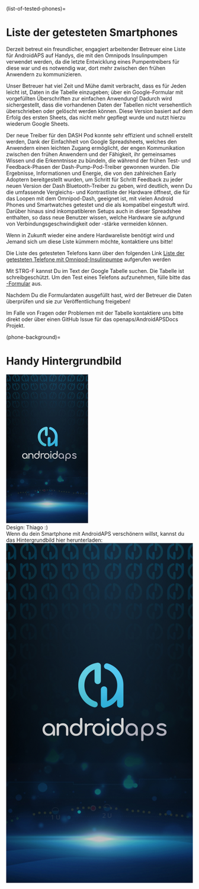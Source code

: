 (list-of-tested-phones)=

# Liste der getesteten Smartphones

Derzeit betreut ein freundlicher, engagiert arbeitender Betreuer eine Liste für AndroidAPS auf Handys, die mit den Omnipods Insulinpumpen verwendet werden, da die letzte Entwicklung eines Pumpentreibers für diese war und es notwendig war, dort mehr zwischen den frühen Anwendern zu kommunizieren.

Unser Betreuer hat viel Zeit und Mühe damit verbracht, dass es für Jeden leicht ist, Daten in die Tabelle einzugeben; über ein Google-Formular mit vorgefüllten Überschriften zur einfachen Anwendung! Dadurch wird sichergestellt, dass die vorhandenen Daten der Tabellen nicht versehentlich überschrieben oder gelöscht werden können. Diese Version basiert auf dem Erfolg des ersten Sheets, das nicht mehr gepflegt wurde und nutzt hierzu wiederum Google Sheets.

Der neue Treiber für den DASH Pod konnte sehr effizient und schnell erstellt werden, Dank der Einfachheit von Google Spreadsheets, welches den Anwendern einen leichten Zugang ermöglicht, der engen Kommunikation zwischen den frühen Anwendern und der Fähigkeit, ihr gemeinsames Wissen und die Erkenntnisse zu bündeln, die während der frühen Test- und Feedback-Phasen der Dash-Pump-Pod-Treiber gewonnen wurden. Die Ergebnisse, Informationen und Energie, die von den zahlreichen Early Adoptern bereitgestellt wurden, um Schritt für Schritt Feedback zu jeder neuen Version der Dash Bluetooth-Treiber zu geben, wird deutlich, wenn Du die umfassende Vergleichs- und Kontrastliste der Hardware öffnest, die für das Loopen mit dem Omnipod-Dash, geeignet ist, mit vielen Android Phones und Smartwatches getestet und die als kompatibel eingestuft wird. Darüber hinaus sind inkompatibleren Setups auch in dieser Spreadshee enthalten, so dass neue Benutzer wissen, welche Hardware sie aufgrund von Verbindungsgeschwindigkeit oder -stärke vermeiden können.

Wenn in Zukunft wieder eine andere Hardwareliste benötigt wird und Jemand sich um diese Liste kümmern möchte, kontaktiere uns bitte!

Die Liste des getesteten Telefons kann über den folgenden Link [Liste der getesteten Telefone mit Omnipod-Insulinpumpe](https://docs.google.com/spreadsheets/d/1zO-Vf3wv0jji5Gflk6pe48oi348ApF5RvMcI6NG5TnY) aufgerufen werden

Mit STRG-F kannst Du im Text der Google Tabelle suchen. Die Tabelle ist schreibgeschützt. Um den Test eines Telefons aufzunehmen, fülle bitte das [-Formular](https://forms.gle/g7GbSkMCTfFrWKjSA) aus.

Nachdem Du die Formulardaten ausgefüllt hast, wird der Betreuer die Daten überprüfen und sie zur Veröffentlichung freigeben!

Im Falle von Fragen oder Problemen mit der Tabelle kontaktiere uns bitte direkt oder über einen GitHub Issue für das openaps/AndroidAPSDocs Projekt.

(phone-background)=

# Handy Hintergrundbild

![Handy Hintergrundbild](../images/bg_phone_thump.jpg) </br> Design: Thiago :) </br> Wenn du dein Smartphone mit AndroidAPS verschönern willst, kannst du das Hintergrundbild hier herunterladen: ![Hintergrundbild in hoher Auflösung.](../images/bg_phone.jpg)